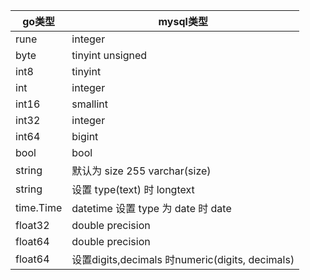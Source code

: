 
| go类型    | mysql类型                                       |
| --------- | ----------------------------------------------- |
| rune      | integer                                         |
| byte      | tinyint unsigned                                |
| int8      | tinyint                                         |
| int       | integer                                         |
| int16     | smallint                                        |
| int32     | integer                                         |
| int64     | bigint                                          |
| bool      | bool                                            |
| string    | 默认为 size 255	varchar(size)                   |
| string    | 设置 type(text) 时	longtext                     |
| time.Time | datetime  设置 type 为 date 时	date             |
| float32   | double precision                                |
| float64   | double precision                                |
| float64   | 设置digits,decimals 时numeric(digits, decimals) |
